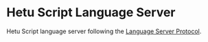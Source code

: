 # Hetu Script Language Server

Hetu Script language server following the [Language Server Protocol](https://github.com/Microsoft/language-server-protocol).
